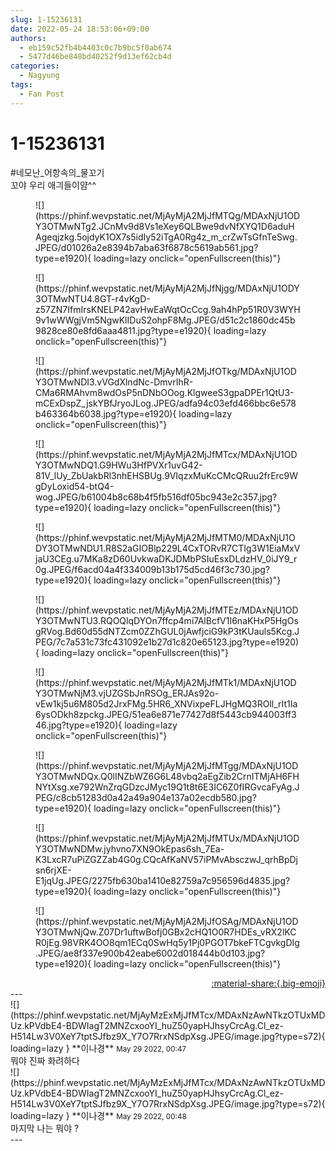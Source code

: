 ```yaml
---
slug: 1-15236131
date: 2022-05-24 18:53:06+09:00
authors:
  - eb159c52fb4b4403c0c7b9bc5f0ab674
  - 5477d46be848bd40252f9d13ef62cb4d
categories:
  - Nagyung
tags:
  - Fan Post
---
```


# 1-15236131

<div class="post-container" markdown="1">
<div class="content-container md-sidebar__scrollwrap" markdown="1">

\#네모난_어항속의_물꼬기<br>꼬야 우리 애긔들이얌^^
<figure markdown="1">
![](https://phinf.wevpstatic.net/MjAyMjA2MjJfMTQg/MDAxNjU1ODY3OTMwNTg2.JCnMv9d8Vs1eXey6QLBwe9dvNfXYQ1D6aduHAgeqjzkg.5ojdyK1OX7s5idIy52iTgA0Rg4z_m_crZwTsGfnTeSwg.JPEG/d01026a2e8394b7aba63f6878c5619ab561.jpg?type=e1920){ loading=lazy onclick="openFullscreen(this)"}
</figure>

<figure markdown="1">
![](https://phinf.wevpstatic.net/MjAyMjA2MjJfNjgg/MDAxNjU1ODY3OTMwNTU4.8GT-r4vKgD-z57ZN7IfmIrsKNELP42avHwEaWqtOcCcg.9ah4hPp51R0V3WYH9v1wWWgjVm5NgwKlIDuS2ohpF8Mg.JPEG/d51c2c1860dc45b9828ce80e8fd6aaa4811.jpg?type=e1920){ loading=lazy onclick="openFullscreen(this)"}
</figure>

<figure markdown="1">
![](https://phinf.wevpstatic.net/MjAyMjA2MjJfOTkg/MDAxNjU1ODY3OTMwNDI3.vVGdXlndNc-DmvrIhR-CMa6RMAhvm8wdOsP5nDNbOOog.KlgweeS3gpaDPEr1QtU3-mCExDspZ_jskYBfJryoJLog.JPEG/adfa94c03efd466bbc6e578b463364b6038.jpg?type=e1920){ loading=lazy onclick="openFullscreen(this)"}
</figure>

<figure markdown="1">
![](https://phinf.wevpstatic.net/MjAyMjA2MjJfMTcx/MDAxNjU1ODY3OTMwNDQ1.G9HWu3HfPVXr1uvG42-81V_lUy_ZbUakbRl3nhEHSBUg.9VIqzxMuKcCMcQRuu2frErc9WgDyLoxid54-btQ4-wog.JPEG/b61004b8c68b4f5fb516df05bc943e2c357.jpg?type=e1920){ loading=lazy onclick="openFullscreen(this)"}
</figure>

<figure markdown="1">
![](https://phinf.wevpstatic.net/MjAyMjA2MjJfMTM0/MDAxNjU1ODY3OTMwNDU1.R8S2aGIOBlp229L4CxTORvR7CTIg3W1EiaMxVjaU3CEg.u7MKa8zD60UvkwaDKJDMbPSIuEsxDLdzHV_0iJY9_r0g.JPEG/f6acd04a4f334009b13b175d5cd46f3c730.jpg?type=e1920){ loading=lazy onclick="openFullscreen(this)"}
</figure>

<figure markdown="1">
![](https://phinf.wevpstatic.net/MjAyMjA2MjJfMTEz/MDAxNjU1ODY3OTMwNTU3.RQOQlqDYOn7ffcp4mi7AlBcfV1I6naKHxP5HgOsgRVog.Bd60d55dNTZcm0ZZhGUL0jAwfjciG9kP3tKUauls5Kcg.JPEG/7c7a531c73fc431092e1b27d1c820e65123.jpg?type=e1920){ loading=lazy onclick="openFullscreen(this)"}
</figure>

<figure markdown="1">
![](https://phinf.wevpstatic.net/MjAyMjA2MjJfMTk1/MDAxNjU1ODY3OTMwNjM3.vjUZGSbJnRSOg_ERJAs92o-vEw1kj5u6M805d2JrxFMg.5HR6_XNVixpeFLJHgMQ3ROll_rIt1Ia6ysODkh8zpckg.JPEG/51ea6e871e77427d8f5443cb944003ff346.jpg?type=e1920){ loading=lazy onclick="openFullscreen(this)"}
</figure>

<figure markdown="1">
![](https://phinf.wevpstatic.net/MjAyMjA2MjJfMTgg/MDAxNjU1ODY3OTMwNDQx.Q0lINZbWZ6G6L48vbq2aEgZib2CrnITMjAH6FHNYtXsg.xe792WnZrqGDzcJMyc19Q1t8t6E3IC6Z0fIRGvcaFyAg.JPEG/c8cb51283d0a42a49a904e137a02ecdb580.jpg?type=e1920){ loading=lazy onclick="openFullscreen(this)"}
</figure>

<figure markdown="1">
![](https://phinf.wevpstatic.net/MjAyMjA2MjJfMTUx/MDAxNjU1ODY3OTMwNDMw.jyhvno7XN9OkEpas6sh_7Ea-K3LxcR7uPiZGZZab4G0g.CQcAfKaNV57iPMvAbsczwJ_qrhBpDjsn6rjXE-E1jqUg.JPEG/2275fb630ba1410e82759a7c956596d4835.jpg?type=e1920){ loading=lazy onclick="openFullscreen(this)"}
</figure>

<figure markdown="1">
![](https://phinf.wevpstatic.net/MjAyMjA2MjJfOSAg/MDAxNjU1ODY3OTMwNjQw.Z07Dr1uftwBofj0GBx2cHQ1O0R7HDEs_vRX2lKCR0jEg.98VRK4OO8qm1ECq0SwHq5y1Pj0PGOT7bkeFTCgvkgDIg.JPEG/ae8f337e900b42eabe6002d018444b0d103.jpg?type=e1920){ loading=lazy onclick="openFullscreen(this)"}
</figure>


</div>
</div>

<div style="text-align: right;" markdown="1">
<a href="https://weverse.io/fromis9/fanpost/1-15236131" style="text-align: right;">:material-share:{.big-emoji}</a>
</div>
---

<div class="comments-container md-sidebar__scrollwrap" markdown="1">
<div class="comment" markdown="1">
<div class='id-container' markdown="1">
![](https://phinf.wevpstatic.net/MjAyMzExMjJfMTcx/MDAxNzAwNTkzOTUxMDUz.kPVdbE4-BDWIagT2MNZcxooYI_huZ50yapHJhsyCrcAg.Cl_ez-H514Lw3V0XeY7tptSJfbz9X_Y7O7RrxNSdpXsg.JPEG/image.jpg?type=s72){ loading=lazy }
**<span class="artist">이나경</span>** <small>May 29 2022, 00:47</small><br>
</div>
<div class='comment-body' markdown="1">
뭐야 진짜 화려하다
</div>
</div>
<div class="comment" markdown="1">
<div class='id-container' markdown="1">
![](https://phinf.wevpstatic.net/MjAyMzExMjJfMTcx/MDAxNzAwNTkzOTUxMDUz.kPVdbE4-BDWIagT2MNZcxooYI_huZ50yapHJhsyCrcAg.Cl_ez-H514Lw3V0XeY7tptSJfbz9X_Y7O7RrxNSdpXsg.JPEG/image.jpg?type=s72){ loading=lazy }
**<span class="artist">이나경</span>** <small>May 29 2022, 00:48</small><br>
</div>
<div class='comment-body' markdown="1">
마지막 나는 뭐야 ?
</div>
</div>
</div>
---
